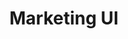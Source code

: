 ---
title: Marketing UI
description: "These snippets are reusable snippets that can be used to build out your marketing pages."
icon: 'mdi-view-compact-outline'
slug: marketing-ui
link: '/marketing-ui'
---